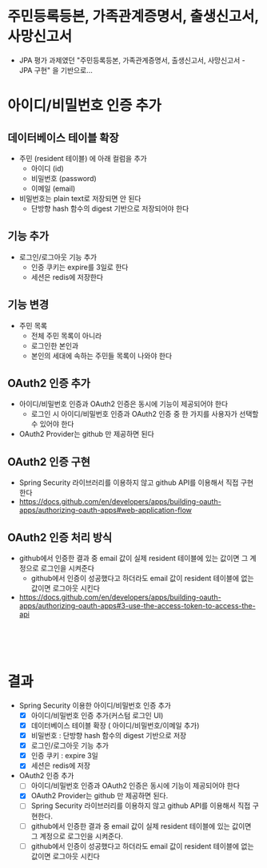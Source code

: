 # 주민등록등본, 가족관계증명서, 출생신고서, 사망신고서
- JPA 평가 과제였던 "주민등록등본, 가족관계증명서, 출생신고서, 사망신고서 - JPA 구현" 을 기반으로...

# 아이디/비밀번호 인증 추가
## 데이터베이스 테이블 확장
- 주민 (resident 테이블) 에 아래 컬럼을 추가
    - 아이디 (id)
    - 비밀번호 (password)
    - 이메일 (email)
- 비밀번호는 plain text로 저장되면 안 된다
    - 단방향 hash 함수의 digest 기반으로 저장되어야 한다

## 기능 추가
- 로그인/로그아웃 기능 추가
    - 인증 쿠키는 expire를 3일로 한다
    - 세션은 redis에 저장한다

## 기능 변경
- 주민 목록
    - 전체 주민 목록이 아니라
    - 로그인한 본인과
    - 본인의 세대에 속하는 주민들 목록이 나와야 한다

## OAuth2 인증 추가
- 아이디/비밀번호 인증과 OAuth2 인증은 동시에 기능이 제공되어야 한다
    - 로그인 시 아이디/비밀번호 인증과 OAuth2 인증 중 한 가지를 사용자가 선택할 수 있어야 한다
- OAuth2 Provider는 github 만 제공하면 된다

## OAuth2 인증 구현
- Spring Security 라이브러리를 이용하지 않고 github API를 이용해서 직접 구현한다
- https://docs.github.com/en/developers/apps/building-oauth-apps/authorizing-oauth-apps#web-application-flow

## OAuth2 인증 처리 방식
- github에서 인증한 결과 중 email 값이 실제 resident 테이블에 있는 값이면 그 계정으로 로그인을 시켜준다
    - github에서 인증이 성공했다고 하더라도 email 값이 resident 테이블에 없는 값이면 로그아웃 시킨다
- https://docs.github.com/en/developers/apps/building-oauth-apps/authorizing-oauth-apps#3-use-the-access-token-to-access-the-api

<br/>
<br/>
<br/>

# 결과
- Spring Security 이용한 아이디/비밀번호 인증 추가
    - [X] 아이디/비밀번호 인증 추가(커스텀 로그인 UI)
    - [X] 데이터베이스 테이블 확장 ( 아이디/비밀번호/이메일 추가)
    - [X] 비밀번호  : 단방향 hash 함수의 digest 기반으로 저장
    - [X] 로그인/로그아웃 기능 추가
    - [X] 인증 쿠키 : expire 3일
    - [X] 세션은 redis에 저장
- OAuth2 인증 추가
    - [ ] 아이디/비밀번호 인증과 OAuth2 인증은 동시에 기능이 제공되어야 한다
    - [X] OAuth2 Provider는 github 만 제공하면 된다.
    - [ ] Spring Security 라이브러리를 이용하지 않고 github API를 이용해서 직접 구현한다.
    - [ ] github에서 인증한 결과 중 email 값이 실제 resident 테이블에 있는 값이면 그 계정으로 로그인을 시켜준다.
    - [ ] github에서 인증이 성공했다고 하더라도 email 값이 resident 테이블에 없는 값이면 로그아웃 시킨다